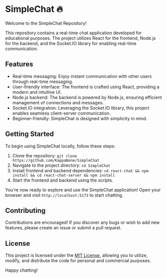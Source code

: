 # SimpleChat 🔥

Welcome to the SimpleChat Repository!

This repository contains a real-time chat application developed for educational purposes. The project utilizes React for the frontend, Node.js for the backend, and the Socket.IO library for enabling real-time communication.

## Features

- Real-time messaging: Enjoy instant communication with other users through real-time messaging.
- User-friendly interface: The frontend is crafted using React, providing a modern and intuitive UI.
- Node.js backend: The backend is powered by Node.js, ensuring efficient management of connections and messages.
- Socket.IO integration: Leveraging the Socket.IO library, this project enables seamless client-server communication.
- Beginner-friendly: SimpleChat is designed with simplicity in mind.

## Getting Started

To begin using SimpleChat locally, follow these steps:

1. Clone the repository: `git clone https://github.com/KappaNone/SimpleChat`
2. Navigate to the project directory: `cd SimpleChat`
3. Install frontend and backend dependencies: `cd react-chat && npm install && cd react-chat-server && npm install`
4. Start the frontend and backend using the scripts.

You're now ready to explore and use the SimpleChat application! Open your browser and visit `http://localhost:5173` to start chatting.

## Contributing

Contributions are encouraged! If you discover any bugs or wish to add new features, please create an issue or submit a pull request.

## License

This project is licensed under the [MIT License](LICENSE), allowing you to utilize, modify, and distribute the code for personal and commercial purposes.

Happy chatting!
